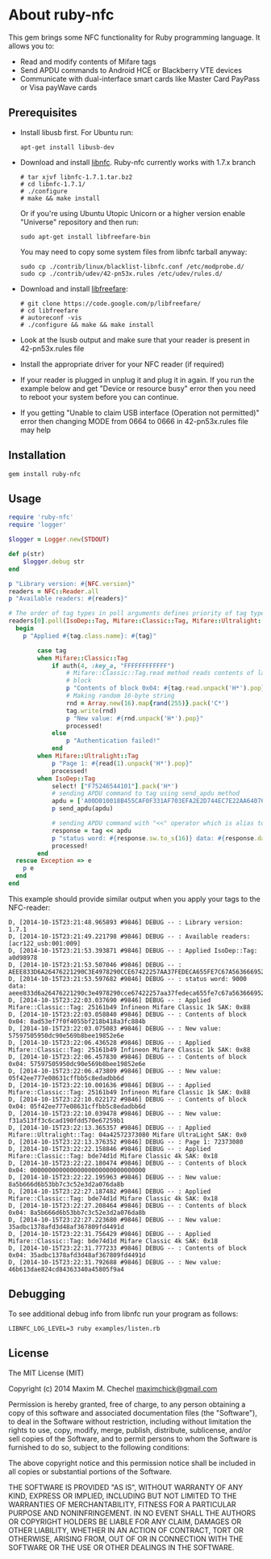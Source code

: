 About ruby-nfc
========

This gem brings some NFC functionality for Ruby programming language.
It allows you to:
* Read and modify contents of Mifare tags
* Send APDU commands to Android HCE or Blackberry VTE devices
* Communicate with dual-interface smart cards like Master Card PayPass or Visa payWave cards

Prerequisites
------------

* Install libusb first. For Ubuntu run:
  ```
  apt-get install libusb-dev
  ```
* Download and install [libnfc](https://bintray.com/nfc-tools/sources/libnfc). Ruby-nfc currently works with 1.7.x branch
  
  ```
  # tar xjvf libnfc-1.7.1.tar.bz2
  # cd libnfc-1.7.1/
  # ./configure
  # make && make install
  ```
  
  Or if you're using Ubuntu Utopic Unicorn or a higher version еnable "Universe" repository and then run:
  ```
  sudo apt-get install libfreefare-bin
  ```
  You may need to copy some system files from libnfc tarball anyway:

    ```
    sudo cp ./contrib/linux/blacklist-libnfc.conf /etc/modprobe.d/
    sudo cp ./contrib/udev/42-pn53x.rules /etc/udev/rules.d/
    ```
* Download and install [libfreefare](https://code.google.com/p/libfreefare/):
  ```
  # git clone https://code.google.com/p/libfreefare/
  # cd libfreefare
  # autoreconf -vis
  # ./configure && make && make install
  ```
  
* Look at the lsusb output and make sure that your reader is present in 42-pn53x.rules file
* Install the appropriate driver for your NFC reader (if required)
* If your reader is plugged in unplug it and plug it in again. If you run the example below and get "Device or resource busy" error then you need to reboot your system before you can continue.
* If you getting "Unable to claim USB interface (Operation not permitted)" error then changing MODE from 0664 to 0666 in 42-pn53x.rules file may help

Installation
------------
```
gem install ruby-nfc
```

Usage
-----

```ruby
require 'ruby-nfc'
require 'logger'

$logger = Logger.new(STDOUT)

def p(str)
	$logger.debug str
end

p "Library version: #{NFC.version}"
readers = NFC::Reader.all
p "Available readers: #{readers}"

# The order of tag types in poll arguments defines priority of tag types
readers[0].poll(IsoDep::Tag, Mifare::Classic::Tag, Mifare::Ultralight::Tag) do |tag|
  begin
  	p "Applied #{tag.class.name}: #{tag}"

		case tag
		when Mifare::Classic::Tag
			if auth(4, :key_a, "FFFFFFFFFFFF")
				# Mifare::Classic::Tag.read method reads contents of last authenticated
				# block
				p "Contents of block 0x04: #{tag.read.unpack('H*').pop}"
				# Making random 16-byte string
				rnd = Array.new(16).map{rand(255)}.pack('C*')
				tag.write(rnd)
				p "New value: #{rnd.unpack('H*').pop}"
				processed! 
			else
				p "Authentication failed!"
			end
		when Mifare::Ultralight::Tag
			p "Page 1: #{read(1).unpack('H*').pop}"
			processed!
		when IsoDep::Tag
			select! ["F75246544101"].pack('H*')
			# sending APDU command to tag using send_apdu method
			apdu = ['A00D010018B455CAF0F331AF703EFA2E2D744EC7E22AA64076CD19F6D0'].pack('H*')
			p send_apdu(apdu)

			# sending APDU command with "<<" operator which is alias to send_apdu
			response = tag << apdu
			p "status word: #{response.sw.to_s(16)} data: #{response.data.unpack('H*').pop}"
			processed!
		end
  rescue Exception => e
    p e
  end
end

```

This example should provide similar output when you apply your tags to the NFC-reader:
```
D, [2014-10-15T23:21:48.965893 #9846] DEBUG -- : Library version: 1.7.1
D, [2014-10-15T23:21:49.221798 #9846] DEBUG -- : Available readers: [acr122_usb:001:009]
D, [2014-10-15T23:21:53.393871 #9846] DEBUG -- : Applied IsoDep::Tag: a0d98978
D, [2014-10-15T23:21:53.507046 #9846] DEBUG -- : AEEE833D6A26476221290C3E4978290CCE67422257AA37FEDECA655FE7C67A5636669529E676A7C53FA51B9AF3AE62E631B6CBEBD4A65228A2FBF9CFE8B860E5EFC69000
D, [2014-10-15T23:21:53.597682 #9846] DEBUG -- : status word: 9000 data: aeee833d6a26476221290c3e4978290cce67422257aa37fedeca655fe7c67a5636669529e676a7c53fa51b9af3ae62e631b6cbebd4a65228a2fbf9cfe8b860e5efc6
D, [2014-10-15T23:22:03.037690 #9846] DEBUG -- : Applied Mifare::Classic::Tag: 25161b49 Infineon Mifare Classic 1k SAK: 0x88
D, [2014-10-15T23:22:03.058840 #9846] DEBUG -- : Contents of block 0x04: 8ad53ef7f0f4055bf218b418a3fc884b
D, [2014-10-15T23:22:03.075083 #9846] DEBUG -- : New value: 57597505950dc90e569b8bee19852e6e
D, [2014-10-15T23:22:06.436528 #9846] DEBUG -- : Applied Mifare::Classic::Tag: 25161b49 Infineon Mifare Classic 1k SAK: 0x88
D, [2014-10-15T23:22:06.457830 #9846] DEBUG -- : Contents of block 0x04: 57597505950dc90e569b8bee19852e6e
D, [2014-10-15T23:22:06.473809 #9846] DEBUG -- : New value: 05f42ee777e08631cffbb5c8edadbb6d
D, [2014-10-15T23:22:10.001636 #9846] DEBUG -- : Applied Mifare::Classic::Tag: 25161b49 Infineon Mifare Classic 1k SAK: 0x88
D, [2014-10-15T23:22:10.022172 #9846] DEBUG -- : Contents of block 0x04: 05f42ee777e08631cffbb5c8edadbb6d
D, [2014-10-15T23:22:10.039478 #9846] DEBUG -- : New value: f31a513ff3c6cad190fdd570e67259b1
D, [2014-10-15T23:22:13.365357 #9846] DEBUG -- : Applied Mifare::Ultralight::Tag: 04a42572373080 Mifare UltraLight SAK: 0x0
D, [2014-10-15T23:22:13.376352 #9846] DEBUG -- : Page 1: 72373080
D, [2014-10-15T23:22:22.158846 #9846] DEBUG -- : Applied Mifare::Classic::Tag: bde74d1d Mifare Classic 4k SAK: 0x18
D, [2014-10-15T23:22:22.180474 #9846] DEBUG -- : Contents of block 0x04: 00000000000000000000000000000000
D, [2014-10-15T23:22:22.195963 #9846] DEBUG -- : New value: 8a5b666d6b53bb7c3c52e3d2a076da8b
D, [2014-10-15T23:22:27.187482 #9846] DEBUG -- : Applied Mifare::Classic::Tag: bde74d1d Mifare Classic 4k SAK: 0x18
D, [2014-10-15T23:22:27.208464 #9846] DEBUG -- : Contents of block 0x04: 8a5b666d6b53bb7c3c52e3d2a076da8b
D, [2014-10-15T23:22:27.223680 #9846] DEBUG -- : New value: 35adbc1378afd3d48af367809fd4491d
D, [2014-10-15T23:22:31.756429 #9846] DEBUG -- : Applied Mifare::Classic::Tag: bde74d1d Mifare Classic 4k SAK: 0x18
D, [2014-10-15T23:22:31.777233 #9846] DEBUG -- : Contents of block 0x04: 35adbc1378afd3d48af367809fd4491d
D, [2014-10-15T23:22:31.792688 #9846] DEBUG -- : New value: 46b613dae824cd84363340a45805f9a4
```

Debugging
---------

To see additional debug info from libnfc run your program as follows:
```
LIBNFC_LOG_LEVEL=3 ruby examples/listen.rb
```

License
-------

The MIT License (MIT)

Copyright (c) 2014 Maxim M. Chechel <maximchick@gmail.com>

Permission is hereby granted, free of charge, to any person obtaining a copy
of this software and associated documentation files (the "Software"), to deal
in the Software without restriction, including without limitation the rights
to use, copy, modify, merge, publish, distribute, sublicense, and/or sell
copies of the Software, and to permit persons to whom the Software is
furnished to do so, subject to the following conditions:

The above copyright notice and this permission notice shall be included in
all copies or substantial portions of the Software.

THE SOFTWARE IS PROVIDED "AS IS", WITHOUT WARRANTY OF ANY KIND, EXPRESS OR
IMPLIED, INCLUDING BUT NOT LIMITED TO THE WARRANTIES OF MERCHANTABILITY,
FITNESS FOR A PARTICULAR PURPOSE AND NONINFRINGEMENT. IN NO EVENT SHALL THE
AUTHORS OR COPYRIGHT HOLDERS BE LIABLE FOR ANY CLAIM, DAMAGES OR OTHER
LIABILITY, WHETHER IN AN ACTION OF CONTRACT, TORT OR OTHERWISE, ARISING FROM,
OUT OF OR IN CONNECTION WITH THE SOFTWARE OR THE USE OR OTHER DEALINGS IN
THE SOFTWARE.
